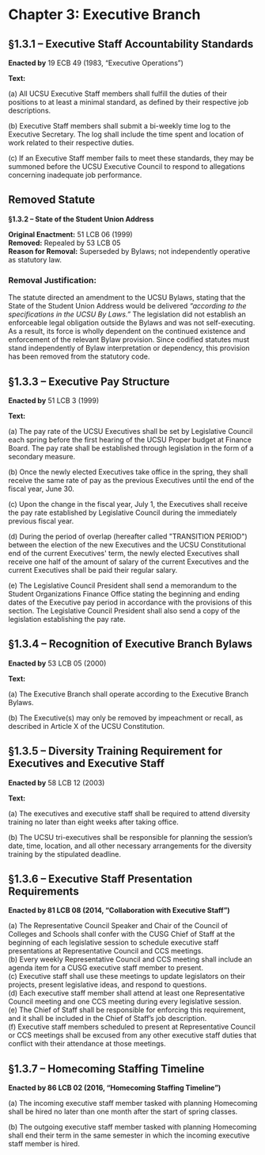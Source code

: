 # Chapter 3: Executive Branch

## §1.3.1 – Executive Staff Accountability Standards

**Enacted by** 19 ECB 49 (1983, “Executive Operations”)

**Text:**

(a) All UCSU Executive Staff members shall fulfill the duties of their positions to at least a minimal standard, as defined by their respective job descriptions.

(b) Executive Staff members shall submit a bi-weekly time log to the Executive Secretary. The log shall include the time spent and location of work related to their respective duties.

(c) If an Executive Staff member fails to meet these standards, they may be summoned before the UCSU Executive Council to respond to allegations concerning inadequate job performance.


## Removed Statute

**§1.3.2 – State of the Student Union Address**

**Original Enactment:** 51 LCB 06 (1999)  
**Removed:** Repealed by 53 LCB 05  
**Reason for Removal:** Superseded by Bylaws; not independently operative as statutory law.

### Removal Justification:
The statute directed an amendment to the UCSU Bylaws, stating that the State of the Student Union Address would be delivered *“according to the specifications in the UCSU By Laws.”* The legislation did not establish an enforceable legal obligation outside the Bylaws and was not self-executing. As a result, its force is wholly dependent on the continued existence and enforcement of the relevant Bylaw provision. Since codified statutes must stand independently of Bylaw interpretation or dependency, this provision has been removed from the statutory code.


## §1.3.3 – Executive Pay Structure

**Enacted by** 51 LCB 3 (1999)

**Text:**

(a) The pay rate of the UCSU Executives shall be set by Legislative Council each spring before the first hearing of the UCSU Proper budget at Finance Board. The pay rate shall be established through legislation in the form of a secondary measure.

(b) Once the newly elected Executives take office in the spring, they shall receive the same rate of pay as the previous Executives until the end of the fiscal year, June 30.

(c) Upon the change in the fiscal year, July 1, the Executives shall receive the pay rate established by Legislative Council during the immediately previous fiscal year.

(d) During the period of overlap (hereafter called "TRANSITION PERIOD") between the election of the new Executives and the UCSU Constitutional end of the current Executives' term, the newly elected Executives shall receive one half of the amount of salary of the current Executives and the current Executives shall be paid their regular salary.

(e) The Legislative Council President shall send a memorandum to the Student Organizations Finance Office stating the beginning and ending dates of the Executive pay period in accordance with the provisions of this section. The Legislative Council President shall also send a copy of the legislation establishing the pay rate.


## §1.3.4 – Recognition of Executive Branch Bylaws

**Enacted by** 53 LCB 05 (2000)

**Text:**

(a) The Executive Branch shall operate according to the Executive Branch Bylaws.

(b) The Executive(s) may only be removed by impeachment or recall, as described in Article X of the UCSU Constitution.


## §1.3.5 – Diversity Training Requirement for Executives and Executive Staff

**Enacted by** 58 LCB 12 (2003)

**Text:**

(a) The executives and executive staff shall be required to attend diversity training no later than eight weeks after taking office.

(b) The UCSU tri-executives shall be responsible for planning the session’s date, time, location, and all other necessary arrangements for the diversity training by the stipulated deadline.


## §1.3.6 – Executive Staff Presentation Requirements  
**Enacted by 81 LCB 08 (2014, “Collaboration with Executive Staff”)**

(a) The Representative Council Speaker and Chair of the Council of Colleges and Schools shall confer with the CUSG Chief of Staff at the beginning of each legislative session to schedule executive staff presentations at Representative Council and CCS meetings.  
(b) Every weekly Representative Council and CCS meeting shall include an agenda item for a CUSG executive staff member to present.  
(c) Executive staff shall use these meetings to update legislators on their projects, present legislative ideas, and respond to questions.  
(d) Each executive staff member shall attend at least one Representative Council meeting and one CCS meeting during every legislative session.  
(e) The Chief of Staff shall be responsible for enforcing this requirement, and it shall be included in the Chief of Staff’s job description.  
(f) Executive staff members scheduled to present at Representative Council or CCS meetings shall be excused from any other executive staff duties that conflict with their attendance at those meetings.


## §1.3.7 – Homecoming Staffing Timeline  
**Enacted by 86 LCB 02 (2016, “Homecoming Staffing Timeline”)**

(a) The incoming executive staff member tasked with planning Homecoming shall be hired no later than one month after the start of spring classes.

(b) The outgoing executive staff member tasked with planning Homecoming shall end their term in the same semester in which the incoming executive staff member is hired.
